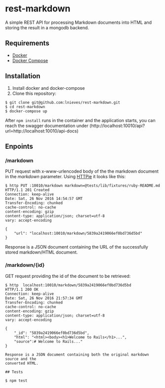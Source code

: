 # rest-markdown

A simple REST API for processing Markdown documents into HTML and storing the
result in a mongodb backend.

## Requirements

* [Docker](https://www.docker.com/)
* [Docker Compose](https://docs.docker.com/compose/)

## Installation

1. Install docker and docker-compose
2. Clone this repository:

```
$ git clone git@github.com:lnieves/rest-markdown.git
$ cd rest-markdown
$ docker-compose up
```

After `npm install` runs in the container and the application starts, you can reach the
swagger documentation under (http://localhost:10010/api?url=http://localhost:10010/api-docs)

## Enpoints

### /markdown

PUT request with x-www-urlencoded body of the the markdown document in the 
*markdown* parameter. Using [HTTPie](https://httpie.org/) it looks like this:

```
$ http PUT :10010/markdown markdown=@tests/lib/fixtures/ruby-README.md
HTTP/1.1 201 Created
Connection: keep-alive
Date: Sat, 26 Nov 2016 14:54:57 GMT
Transfer-Encoding: chunked
cache-control: no-cache
content-encoding: gzip
content-type: application/json; charset=utf-8
vary: accept-encoding

{
    "url": "localhost:10010/markdown/5839a2419066ef0bd736d5bd"
}
```

Response is a JSON document containing the URL of the successfully stored markdown/HTML
document.

### /markdown/{id}

GET request providing the id of the document to be retrieved:

```
$ http  localhost:10010/markdown/5839a2419066ef0bd736d5bd
HTTP/1.1 200 OK
Connection: keep-alive
Date: Sat, 26 Nov 2016 21:57:34 GMT
Transfer-Encoding: chunked
cache-control: no-cache
content-encoding: gzip
content-type: application/json; charset=utf-8
vary: accept-encoding

{
    "_id": "5839a2419066ef0bd736d5bd", 
    "html": "<html><body><h1>Welcome to Rails</h1>...",
    "source":# Welcome to Rails..."
}

Response is a JSON document containing both the original markdown source and the
converted HTML.

## Tests

$ npm test

